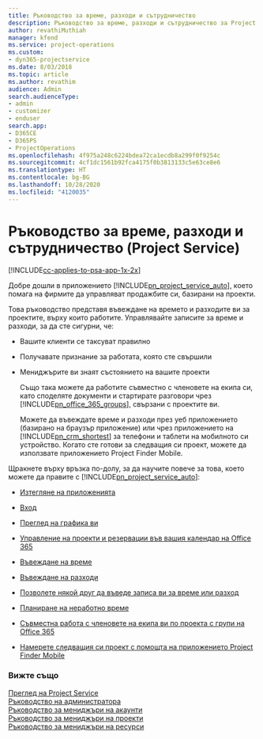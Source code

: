 ```yaml
---
title: Ръководство за време, разходи и сътрудничество
description: Ръководство за време, разходи и сътрудничество за Project Service
author: revathiMuthiah
manager: kfend
ms.service: project-operations
ms.custom:
- dyn365-projectservice
ms.date: 8/03/2018
ms.topic: article
ms.author: revathim
audience: Admin
search.audienceType:
- admin
- customizer
- enduser
search.app:
- D365CE
- D365PS
- ProjectOperations
ms.openlocfilehash: 4f975a248c6224bdea72ca1ecdb8a299f0f9254c
ms.sourcegitcommit: 4cf1dc1561b92fca4175f0b3813133c5e63ce8e6
ms.translationtype: HT
ms.contentlocale: bg-BG
ms.lasthandoff: 10/28/2020
ms.locfileid: "4120035"
---
```

# <a name="time-expense-and-collaboration-guide-project-service"></a>Ръководство за време, разходи и сътрудничество (Project Service)

[!INCLUDE[cc-applies-to-psa-app-1x-2x](../includes/cc-applies-to-psa-app-1x-2x.md)]

Добре дошли в приложението [!INCLUDE[pn_project_service_auto](../includes/pn-project-service-auto.md)], което помага на фирмите да управляват продажбите си, базирани на проекти. 
  
 Това ръководство представя въвеждане на времето и разходите ви за проектите, върху които работите. Управлявайте записите за време и разходи, за да сте сигурни, че:  
  
- Вашите клиенти се таксуват правилно  
  
- Получавате признание за работата, която сте свършили  
  
- Мениджърите ви знаят състоянието на вашите проекти  
  
  Също така можете да работите съвместно с членовете на екипа си, като споделяте документи и стартирате разговори чрез [!INCLUDE[pn_office_365_groups](../includes/pn-office-365-groups.md)], свързани с проектите ви.  
  
  Можете да въвеждате време и разходи през уеб приложението (базирано на браузър приложение) или чрез приложението на [!INCLUDE[pn_crm_shortest](../includes/pn-crm-shortest.md)] за телефони и таблети на мобилното си устройство. Когато сте готови за следващия си проект, можете да използвате приложението Project Finder Mobile.  
  
Щракнете върху връзка по-долу, за да научите повече за това, което можете да правите с [!INCLUDE[pn_project_service_auto](../includes/pn-project-service-auto.md)]:  
  
-   [Изтегляне на приложенията](../psa/get-apps.md)  
  
-   [Вход](../psa/sign-in.md)  
  
-   [Преглед на графика ви](../psa/view-schedule.md)  
  
-   [Управление на проекти и резервации във вашия календар на Office 365](../psa/manage-project-bookings-office-365-calendar.md)  
  
-   [Въвеждане на време](../psa/enter-time.md)  
  
-   [Въвеждане на разходи](../psa/enter-expenses.md)  
  
-   [Позволете някой друг да въведе записа ви за време или разход](../psa/allow-someone-else-enter-time-entry-expense.md)  
  
-   [Планиране на неработно време](../psa/schedule-time-off.md)  
  
-   [Съвместна работа с членовете на екипа ви по проекта с групи на Office 365](../psa/collaborate-project-team-members-office-365-groups.md)  
  
-   [Намерете следващия си проект с помощта на приложението Project Finder Mobile](../psa/find-next-project-finder-mobile-app.md)  
  
### <a name="see-also"></a>Вижте също  
 [Преглед на Project Service](../psa/overview.md)   
 [Ръководство на администратора](../psa/admin-guide.md)   
 [Ръководство за мениджъри на акаунти](../psa/account-manager-guide.md)   
 [Ръководство за мениджъри на проекти](../psa/project-manager-guide.md)   
 [Ръководство за мениджъри на ресурси](../psa/resource-manager-guide.md)   
